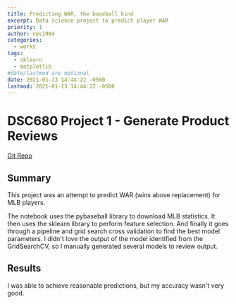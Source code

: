 ```yaml
---
title: Predicting WAR, the baseball kind
excerpt: Data science project to predict player WAR
priority: 1
author: nps1984
categories:
  - works
tags:
  - sklearn
  - matplotlib
#date/lastmod are optional
date: 2021-01-13 14:44:22 -0500
lastmod: 2021-01-13 14:44:22 -0500
---
```


# DSC680 Project 1 - Generate Product Reviews
[Git Repo](https://github.com/nps1984/DSC630/tree/master/mlb-war-pred)

## Summary
This project was an attempt to predict WAR (wins above replacement) for MLB players.

The notebook uses the pybaseball library to download MLB statistics. It then uses the
sklearn library to perform feature selection. And finally it goes through a pipeline
and grid search cross validation to find the best model parameters. I didn't love the 
output of the model identified from the GridSearchCV, so I manually generated several 
models to review output.

## Results
I was able to achieve reasonable predictions, but my accuracy wasn't very good.
 



